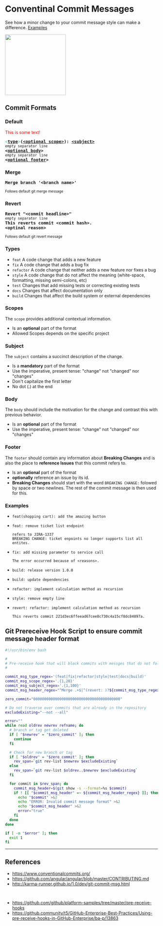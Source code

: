# Conventinal Commit Messages 
See how a minor change to your commit message style can make a difference. [Examples](#examples)

<img src="https://img.icons8.com/dusk/1600/commit-git.png" width="200" height="200" />

## Commit Formats

### Default
<font color="red">This is some text!</font>
<pre>
<b><font color="#76C8AE">&lt;<a href="#types">type</a>&gt;</font>(<font color="#76C8AE"><a href="#scopes">&lt;optional scope&gt;</a></font>): <font color="#76C8AE"><a href="#subject">&lt;subject&gt;</a></font></b>
<sub>empty separator line</sub>
<b>&lt;<a href="#body">optional body</a>></b>
<sub>empty separator line</sub>
<b>&lt;<a href="#footer">optional footer</a>></b>
</pre>

### Merge
<pre>
<b>Merge branch '&lt;branch name&gt;'</b>
</pre>
<sup>Follows default git merge message</sup>

### Revert
<pre>
<b>Revert "&lt;commit headline&gt;"</b>
<sub>empty separator line</sub>
<b>This reverts commit &lt;commit hash&gt;.</b>
<b>&lt;optinal reason&gt;</b>
</pre>
<sup>Follows default git revert message</sup>

### Types
* `feat` A code change that adds a new feature
* `fix` A code change that adds a bug fix
* `refactor` A code change that neither adds a new feature nor fixes a bug
* `style` A code change that do not affect the meaning (white-space, formatting, missing semi-colons, etc)
* `test` Changes that add missing tests or correcting existing tests
* `docs` Changes that affect documentation only
* `build` Changes that affect the build system or external dependencies


### Scopes
The `scope` provides additional contextual information.
* Is an **optional** part of the format
* Allowed Scopes depends on the specific project

### Subject
The `subject` contains a succinct description of the change.
* Is a **mandatory** part of the format
* Use the imperative, present tense: "change" not "changed" nor "changes"
* Don't capitalize the first letter
* No dot (.) at the end

### Body
The `body` should include the motivation for the change and contrast this with previous behavior.
* Is an **optional** part of the format
* Use the imperative, present tense: "change" not "changed" nor "changes"

### Footer
The `footer` should contain any information about **Breaking Changes** and is also the place to **reference Issues** that this commit refers to.
* Is an **optional** part of the format
* **optionally** reference an issue by its id.
* **Breaking Changes** should start with the word `BREAKING CHANGE:` folowed by space or two newlines. The rest of the commit message is then used for this.


### Examples
* ```
  feat(shopping cart): add the amazing button
  ```
* ```
  feat: remove ticket list endpoint
  
  refers to JIRA-1337
  BREAKING CHANGE: ticket enpoints no longer supports list all entites.
  ```
* ```
  fix: add missing parameter to service call
  
  The error occurred because of <reasons>.
  ```
* ```
  build: release version 1.0.0
  ```
* ```
  build: update dependencies
  ```
* ```
  refactor: implement calculation method as recursion
  ```
* ```
  style: remove empty line
  ```
* ```
  revert: refactor: implement calculation method as recursion
  
  This reverts commit 221d3ec6ffeead67cee8c730c4a15cf8dc84897a.
  ```
  
  
## Git Prereceive Hook Script to ensure commit message header format
```bash
#!/usr/bin/env bash

#
# Pre-receive hook that will block commits with messges that do not follow regex rule
#

commit_msg_type_regex='(feat|fix|refactor|style|test|docs|build)'
commit_msg_scope_regex='.{1,20}'
commit_msg_subject_regex='.{1,100}'
commit_msg_header_regex="^Merge .+$|^(revert: )?${commit_msg_type_regex}(\(${commit_msg_scope_regex}\))?: ${commit_msg_subject_regex}$"

zero_commit="0000000000000000000000000000000000000000"

# Do not traverse over commits that are already in the repository
excludeExisting="--not --all"

error=""
while read oldrev newrev refname; do
  # branch or tag get deleted
  if [ "$newrev" = "$zero_commit" ]; then
    continue
  fi

  # Check for new branch or tag
  if [ "$oldrev" = "$zero_commit" ]; then
    rev_span=`git rev-list $newrev $excludeExisting`
  else
    rev_span=`git rev-list $oldrev..$newrev $excludeExisting`
  fi

  for commit in $rev_span; do
    commit_msg_header=$(git show -s --format=%s $commit)
    if ! [[ "$commit_msg_header" =~ ${commit_msg_header_regex} ]]; then
      echo "$commit" >&2
      echo "ERROR: Invalid commit message format" >&2
      echo "$commit_msg_header" >&2
      error="true"
    fi
  done
done

if [ -n "$error" ]; then
  exit 1
fi

```

-----
## References
* https://www.conventionalcommits.org/
* https://github.com/angular/angular/blob/master/CONTRIBUTING.md
* http://karma-runner.github.io/1.0/dev/git-commit-msg.html
<br>

* https://github.com/github/platform-samples/tree/master/pre-receive-hooks  
* https://github.community/t5/GitHub-Enterprise-Best-Practices/Using-pre-receive-hooks-in-GitHub-Enterprise/ba-p/13863

